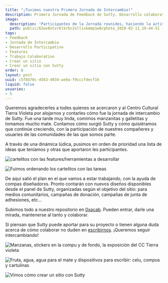 ```yaml
---
title: "¡Tuvimos nuestra Primera Jornada de Intercambio!"
description: Primera Jornada de Feedback de Sutty. Desarrollo colaborativo-participativo comunitario
image:
  description: 'Participantes de la Jornada reunides, haciendo la actividad; proyector en el fondo, pizarra con cartulinas de la actividad '
  path: public/62wv8ntxrblkrbc2xllixkmmp1w0/photo_2020-02-11_19-44-51 (2).jpg
tags:
- Feedback
- Jornada de Intercambio
- Desarrollo Participativo
- Features
- Trabajo Colaborativo
- Crear un sitio
- Crear un sitio con Sutty
order: 8
layout: post
uuid: c5f8d70c-4563-4934-ae9a-f9cccf4ecf16
liquid: false
usuaries:
- 5
---
```


Queremos agradecerles a todes quienes se acercaron y al Centro Cultural Tierra Violeta por alojarnos y contarles cómo fue la jornada de intercambio de Sutty. Fue una tarde muy linda, comimos manzanitas y galletitas y tomamos mucho mate. Contamos cómo surgió Sutty y cómo quisiéramos que continúe creciendo, con la participación de nuestres compañeres y usuaries de las comunidades de las que somos parte.

A través de una dinámica lúdica, pusimos en orden de prioridad una lista de ideas que teníamos y otras que aportaron les participantes.

![cartelitos con las features/herramientas a desarrollar](https://panel.sutty.nl/rails/active_storage/blobs/eyJfcmFpbHMiOnsibWVzc2FnZSI6IkJBaHBBbU1EIiwiZXhwIjpudWxsLCJwdXIiOiJibG9iX2lkIn19--d0fe254be5740238ca25e2fcf5ce7f9dfdfef572/photo_2020-02-11_20-27-31.jpg)

![Fuimos ordenando los cartelitos con las tareas](https://panel.sutty.nl/rails/active_storage/blobs/eyJfcmFpbHMiOnsibWVzc2FnZSI6IkJBaHBBbVFEIiwiZXhwIjpudWxsLCJwdXIiOiJibG9iX2lkIn19--ecdce8e424a892701b8f599ae4c5fb9c27cf6e1e/photo_2020-02-11_19-44-49.jpg)

De aquí salió el plan en el que vamos a estar trabajando, con la ayuda de compas diseñadorxs. Pronto contarán con nuevos diseños disponibles desde el panel de Sutty, organizadas según el objetivo del sitio: para medios comunitarios, campañas de donación, campañas de junta de adhesiones, etc...

Subimos todo a nuestro repositorio en [0xacab](https://0xacab.org/sutty/sutty/-/boards/1392). Pueden entrar, darle una mirada, mantenerse al tanto y colaborar.

Si piensan que Sutty puede aportar para su proyecto o tienen alguna duda acerca de cómo colaborar no duden en [escribirnos](https://sutty.nl/index.html#contacto). ¡Queremos seguir intercambiando!


![Manzanas, stickers en la compu y de fondo, la exposición del CC Tierra violeta](https://panel.sutty.nl/rails/active_storage/blobs/eyJfcmFpbHMiOnsibWVzc2FnZSI6IkJBaHBBbVVEIiwiZXhwIjpudWxsLCJwdXIiOiJibG9iX2lkIn19--09a0841475337f0270a1cae59424d390ac01b932/photo_2020-02-11_20-27-29.jpg)

![Fruta, agua, agua para el mate y dispositivos para escribir: celu, compus y cartulinas](https://panel.sutty.nl/rails/active_storage/blobs/eyJfcmFpbHMiOnsibWVzc2FnZSI6IkJBaHBBbVlEIiwiZXhwIjpudWxsLCJwdXIiOiJibG9iX2lkIn19--5d31626f1d83daad22c23be1ca997fc3a42f3504/photo_2020-02-11_20-27-30.jpg)

![Vimos cómo crear un sitio con Sutty](https://panel.sutty.nl/rails/active_storage/blobs/eyJfcmFpbHMiOnsibWVzc2FnZSI6IkJBaHBBbWNEIiwiZXhwIjpudWxsLCJwdXIiOiJibG9iX2lkIn19--83f3a4f4de34e1e470510abbc9f61e1bd2c077e9/photo_2020-02-11_19-44-49%20(2).jpg)

